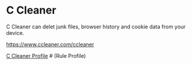 # C Cleaner

C Cleaner can delet junk files, browser history and cookie data from your device.

https://www.ccleaner.com/ccleaner

[C Cleaner Profile](ccleaner.yaml) # (Rule Profile)
